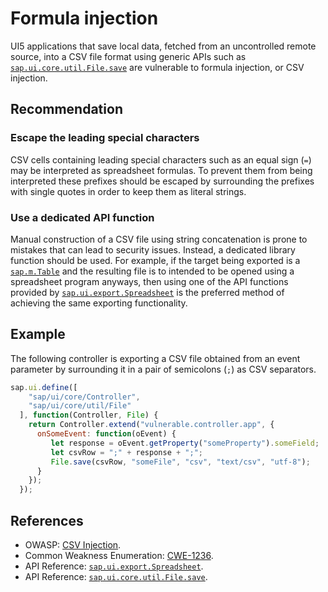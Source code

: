 # Formula injection

UI5 applications that save local data, fetched from an uncontrolled remote source, into a CSV file format using generic APIs such as [`sap.ui.core.util.File.save`](https://sapui5.hana.ondemand.com/sdk/#/api/sap.ui.core.util.File%23methods/sap.ui.core.util.File.save) are vulnerable to formula injection, or CSV injection.

## Recommendation

### Escape the leading special characters

CSV cells containing leading special characters such as an equal sign (`=`) may be interpreted as spreadsheet formulas. To prevent them from being interpreted these prefixes should be escaped by surrounding the prefixes with single quotes in order to keep them as literal strings.

### Use a dedicated API function

Manual construction of a CSV file using string concatenation is prone to mistakes that can lead to security issues. Instead, a dedicated library function should be used. For example, if the target being exported is a [`sap.m.Table`](https://sapui5.hana.ondemand.com/sdk/#/api/sap.m.Table) and the resulting file is to intended to be opened using a spreadsheet program anyways, then using one of the API functions provided by [`sap.ui.export.Spreadsheet`](https://sapui5.hana.ondemand.com/#/entity/sap.ui.export.Spreadsheet) is the preferred method of achieving the same exporting functionality.

## Example

The following controller is exporting a CSV file obtained from an event parameter by surrounding it in a pair of semicolons (`;`) as CSV separators.

``` javascript
sap.ui.define([
    "sap/ui/core/Controller",
    "sap/ui/core/util/File"
  ], function(Controller, File) {
    return Controller.extend("vulnerable.controller.app", {
      onSomeEvent: function(oEvent) {
         let response = oEvent.getProperty("someProperty").someField;
         let csvRow = ";" + response + ";";
         File.save(csvRow, "someFile", "csv", "text/csv", "utf-8");
      }
    });
  });
```

## References

- OWASP: [CSV Injection](https://owasp.org/www-community/attacks/CSV_Injection).
- Common Weakness Enumeration: [CWE-1236](https://cwe.mitre.org/data/definitions/1236.html).
- API Reference: [`sap.ui.export.Spreadsheet`](https://sapui5.hana.ondemand.com/#/entity/sap.ui.export.Spreadsheet).
- API Reference: [`sap.ui.core.util.File.save`](https://sapui5.hana.ondemand.com/sdk/#/api/sap.ui.core.util.File%23methods/sap.ui.core.util.File.save).
